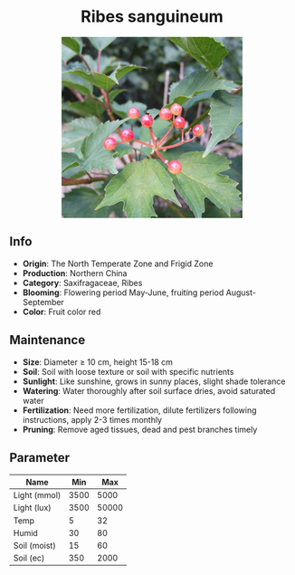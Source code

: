 <h1 align='center'>Ribes sanguineum</h1>
<p align="center">
    <img 
        align='center'
        width='320'
        src="../images/ribes sanguineum.png" 
        alt='Ribes sanguineum' />
</p>

## Info

 - **Origin**: The North Temperate Zone and Frigid Zone
 - **Production**: Northern China
 - **Category**: Saxifragaceae, Ribes
 - **Blooming**: Flowering period May-June, fruiting period August-September
 - **Color**: Fruit color red

## Maintenance

 - **Size**: Diameter ≥ 10 cm, height 15-18 cm
 - **Soil**: Soil with loose texture or soil with specific nutrients
 - **Sunlight**: Like sunshine, grows in sunny places, slight shade tolerance
 - **Watering**: Water thoroughly after soil surface dries, avoid saturated water
 - **Fertilization**: Need more fertilization, dilute fertilizers following instructions, apply 2-3 times monthly
 - **Pruning**: Remove aged tissues, dead and pest branches timely

## Parameter

| Name         | Min  | Max   |
|--------------|------|-------|
| Light (mmol) | 3500 | 5000  |
| Light (lux)  | 3500 | 50000 |
| Temp         | 5    | 32    |
| Humid        | 30   | 80    |
| Soil (moist) | 15   | 60    |
| Soil (ec)    | 350  | 2000  |